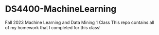 # DS4400-MachineLearning
Fall 2023 Machine Learning and Data Mining 1 Class
This repo contains all of my homework that I completed for this class!
